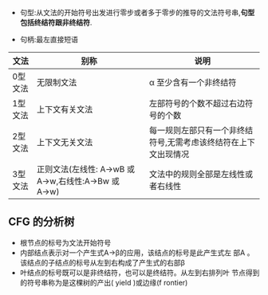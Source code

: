 


- 句型:从文法的开始符号出发进行零步或者多于零步的推导的文法符号串,**句型包括终结符跟非终结符**.

- 句柄:最左直接短语



| 文法    | 别称                                             | 说明                                                            |
| ------- | ------------------------------------------------ | --------------------------------------------------------------- |
| 0型文法 | 无限制文法                                       | α 至少含有一个非终结符                                          |
| 1型文法 | 上下文有关文法                                   | 左部符号的个数不超过右边符号的个数                              |
| 2型文法 | 上下文无关文法                                   | 每一规则左部只有一个非终结符号,无需考虑该终结符在上下文出现情况 |
| 3型文法 | 正则文法(左线性: A→wB 或 A→w,右线性:A→Bw 或 A→w) | 文法中的规则全部是左线性或者右线性                              |



## CFG 的分析树
- 根节点的标号为文法开始符号
- 内部结点表示对一个产生式A→β的应用，该结点的标号是此产生式左
部A 。该结点的子结点的标号从左到右构成了产生式的右部β
- 叶结点的标号既可以是非终结符，也可以是终结符。从左到右排列叶
节点得到的符号串称为是这棵树的产出( yield )或边缘(f rontier)



